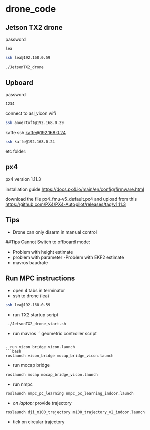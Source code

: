 # drone_code
## Jetson TX2 drone
password
```bash
lea
```

```bash
ssh lea@192.168.0.59
```

```bash
./JetsonTX2_drone
```

## Upboard
password
```bash
1234
```
connect to asl_vicon wifi


```bash
ssh anoertoft@192.168.0.29
```
kaffe
ssh kaffe@192.168.0.24

```bash
ssh kaffe@192.168.0.24
```


etc folder:

## px4

px4 version
1.11.3

installation guide 
https://docs.px4.io/main/en/config/firmware.html

download the file px4_fmu-v5_default.px4 and upload from this https://github.com/PX4/PX4-Autopilot/releases/tag/v1.11.3
## Tips

- Drone can only disarm in manual control


##Tips
Cannot Switch to offboard mode:
- Problem with height estimate 
- problem with parameter
-Problem with EKF2 estimate
- mavros baudrate 

## Run MPC instructions

- open 4 tabs in terminator
- ssh to drone (lea)
```bash
ssh lea@192.168.0.59
```
- run TX2 startup script
```bash
 ./JetsonTX2_drone_start.sh
```
- run mavros 
``
geometric controller script
```

- run vicon bridge vicon.launch
```bash
roslaunch vicon_bridge mocap_bridge_vicon.launch
```
- run mocap bridge
```bash
roslaunch mocap mocap_bridge_vicon.launch
```
- run nmpc
```bash
roslaunch nmpc_pc_learning nmpc_pc_learning_indoor.launch
```
- *on laptop:* provide trajectory 

```bash
roslaunch dji_m100_trajectory m100_trajectory_v2_indoor.launch 
```

- tick on circular trajectory




